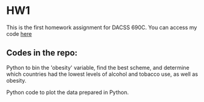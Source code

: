 # HW1
This is the first homework assignment for DACSS 690C. You can access my code [here](https://comp-soc-science-methods.github.io/HW1/)

## Codes in the repo:
Python to bin the 'obesity' variable, find the best scheme, and determine which countries had the lowest levels of alcohol and tobacco use, as well as obesity.

Python code to plot the data prepared in Python.

